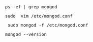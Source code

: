 <pre><div><div><span>ps -ef | grep mongod  </span></div></div></pre>



<pre><div><div><span>sudo  vim /etc/mongod.conf</span></div></div></pre>


<pre><div><div><span> sudo mongod -f /etc/mongod.conf </span></div></div></pre>


<pre><div><div><span>mongod --version    </span></div></div></pre>

